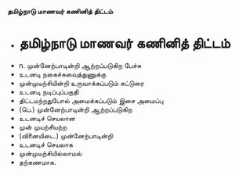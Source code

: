 **தமிழ்நாடு மாணவர் கணினித் திட்டம்**
- # தமிழ்நாடு மாணவர் கணினித் திட்டம்
- n. முன்னேற்பாடின்றி ஆற்றப்படுகிற பேச்சு
- உடனடி நகைச்சுவைத்துணுக்கு
- முன்முயற்சியின்றி உருவாக்கப்படும் கட்டுரை
- உடனடி நடிப்புப்பகுதி
- திட்டமற்றதுபோல் அமைக்கப்படும் இசை அமைப்பு
- (பெ.) முன்னேற்பாடின்றி ஆற்றப்படுகிற
- உடனடிச் செயலான
- முன் முயற்சியற்ற
- (வினையிடை.) முன்னேற்பாடின்றி
- உடனடிச் செயலாக
- முன்முயற்சியில்லாமல்
- தற்கணமாக.

